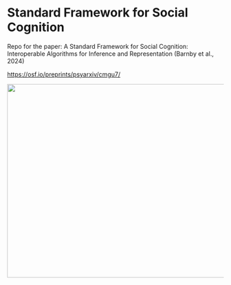 # Standard Framework for Social Cognition
Repo for the paper: A Standard Framework for Social Cognition: Interoperable Algorithms for Inference and Representation (Barnby et al., 2024)

https://osf.io/preprints/psyarxiv/cmgu7/

<img src="Figure1_Framework_Alt.png"  width="637" height="450">
